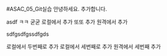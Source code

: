 #ASAC_05_Git실습
안녕하세요.
추가합니다.


asdf
ㅋㅋ
굳굳
로컬에서 추가
또또 추가
원격에서 추가

sdfgsdfgssdfgds

로컬에서 두번째로 추가
로컬에서 세번째로 추가
원격에서 세번째 추가

